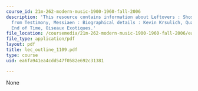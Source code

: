 ```yaml
---
course_id: 21m-262-modern-music-1900-1960-fall-2006
description: 'This resource contains information about Leftovers : Shostakovich, excerpts
  from Testimony, Messiaen : Biographical details : Kevin Krsulich, Quartet for the
  End of Time, Oiseaux Exotiques.'
file_location: /coursemedia/21m-262-modern-music-1900-1960-fall-2006/ea6fa941ea4cdd547f0582e692c31381_lec_outline_1109.pdf
file_type: application/pdf
layout: pdf
title: lec_outline_1109.pdf
type: course
uid: ea6fa941ea4cdd547f0582e692c31381

---
```

None